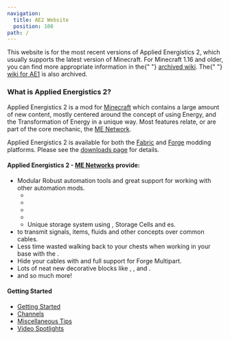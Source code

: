 ```yaml
---
navigation:
  title: AE2 Website
  position: 100
path: /
---
```


<div className="box">
  This website is for the most recent versions of Applied Energistics 2, which
  usually supports the latest version of Minecraft. For Minecraft 1.16 and
  older, you can find more appropriate information in the{" "}
  <a href="/ae2-site-archive/">archived wiki</a>. The{" "}
  <a href="/ae1-site-archive/">wiki for AE1</a> is also archived.
</div>

### What is Applied Energistics 2?

Applied Energistics 2 is a mod for [Minecraft](https://www.minecraft.net/) which contains a large amount of new
content, mostly centered around the concept of using Energy, and the Transformation of Energy in a unique way.
Most features relate, or are part of the core mechanic, the [ME Network](features/me-network.md).

Applied Energistics 2 is available for both the [Fabric](https://fabricmc.net/) and [Forge](https://www.minecraftforge.net)
modding platforms. Please see the [downloads page](/download) for details.

#### Applied Energistics 2 - [ME Networks](features/me-network.md) provide:

- Modular Robust automation tools and great support for working with other automation mods.
  - <ItemLink id="import_bus" />
  - <ItemLink id="export_bus" />
  - <ItemLink id="level_emitter" />
  - <ItemLink id="interface" />
  - Unique storage system using <ItemLink id="drive" />, Storage Cells and <ItemLink id="storage_bus"></ItemLink>es.
- <ItemLink id="me_p2p_tunnel"></ItemLink> to transmit signals, items, fluids and
  other concepts over common cables.
- Less time wasted walking back to your chests when working in your base with the <ItemLink id="wireless_terminal"></ItemLink>.
- Hide your cables with <ItemLink id="facade"></ItemLink> and full support for Forge Multipart.
- Lots of neat new decorative blocks like <ItemLink id="smooth_sky_stone_block"></ItemLink>, <ItemLink id="quartz_pillar"></ItemLink>, <ItemLink id="quartz_glass"></ItemLink> and <ItemLink id="quartz_fixture"></ItemLink>.
- and so much more!

#### Getting Started

- [Getting Started](getting-started.md)
- [Channels](features/me-network/channels.md)
- [Miscellaneous Tips](miscellaneous-tips.md)
- [Video Spotlights](video-spotlights.md)
